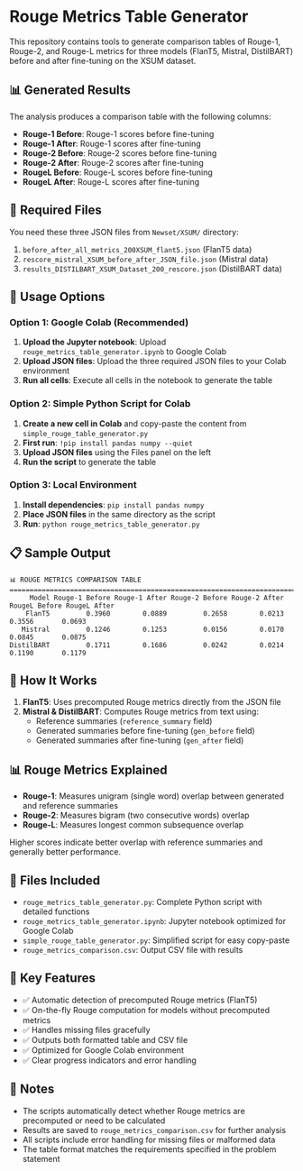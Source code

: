 # Rouge Metrics Table Generator

This repository contains tools to generate comparison tables of Rouge-1, Rouge-2, and Rouge-L metrics for three models (FlanT5, Mistral, DistilBART) before and after fine-tuning on the XSUM dataset.

## 📊 Generated Results

The analysis produces a comparison table with the following columns:
- **Rouge-1 Before**: Rouge-1 scores before fine-tuning
- **Rouge-1 After**: Rouge-1 scores after fine-tuning  
- **Rouge-2 Before**: Rouge-2 scores before fine-tuning
- **Rouge-2 After**: Rouge-2 scores after fine-tuning
- **RougeL Before**: Rouge-L scores before fine-tuning
- **RougeL After**: Rouge-L scores after fine-tuning

## 📁 Required Files

You need these three JSON files from `Newset/XSUM/` directory:

1. `before_after_all_metrics_200XSUM_flant5.json` (FlanT5 data)
2. `rescore_mistral_XSUM_before_after_JSON_file.json` (Mistral data)  
3. `results_DISTILBART_XSUM_Dataset_200_rescore.json` (DistilBART data)

## 🚀 Usage Options

### Option 1: Google Colab (Recommended)

1. **Upload the Jupyter notebook**: Upload `rouge_metrics_table_generator.ipynb` to Google Colab
2. **Upload JSON files**: Upload the three required JSON files to your Colab environment
3. **Run all cells**: Execute all cells in the notebook to generate the table

### Option 2: Simple Python Script for Colab

1. **Create a new cell in Colab** and copy-paste the content from `simple_rouge_table_generator.py`
2. **First run**: `!pip install pandas numpy --quiet`
3. **Upload JSON files** using the Files panel on the left
4. **Run the script** to generate the table

### Option 3: Local Environment

1. **Install dependencies**: `pip install pandas numpy`
2. **Place JSON files** in the same directory as the script
3. **Run**: `python rouge_metrics_table_generator.py`

## 📋 Sample Output

```
📊 ROUGE METRICS COMPARISON TABLE
================================================================================
     Model Rouge-1 Before Rouge-1 After Rouge-2 Before Rouge-2 After RougeL Before RougeL After
    FlanT5         0.3960        0.0889         0.2658        0.0213        0.3556       0.0693
   Mistral         0.1246        0.1253         0.0156        0.0170        0.0845       0.0875
DistilBART         0.1711        0.1686         0.0242        0.0214        0.1190       0.1179
```

## 🔧 How It Works

1. **FlanT5**: Uses precomputed Rouge metrics directly from the JSON file
2. **Mistral & DistilBART**: Computes Rouge metrics from text using:
   - Reference summaries (`reference_summary` field)
   - Generated summaries before fine-tuning (`gen_before` field)
   - Generated summaries after fine-tuning (`gen_after` field)

## 📊 Rouge Metrics Explained

- **Rouge-1**: Measures unigram (single word) overlap between generated and reference summaries
- **Rouge-2**: Measures bigram (two consecutive words) overlap
- **Rouge-L**: Measures longest common subsequence overlap

Higher scores indicate better overlap with reference summaries and generally better performance.

## 📁 Files Included

- `rouge_metrics_table_generator.py`: Complete Python script with detailed functions
- `rouge_metrics_table_generator.ipynb`: Jupyter notebook optimized for Google Colab
- `simple_rouge_table_generator.py`: Simplified script for easy copy-paste
- `rouge_metrics_comparison.csv`: Output CSV file with results

## 🎯 Key Features

- ✅ Automatic detection of precomputed Rouge metrics (FlanT5)
- ✅ On-the-fly Rouge computation for models without precomputed metrics
- ✅ Handles missing files gracefully
- ✅ Outputs both formatted table and CSV file
- ✅ Optimized for Google Colab environment
- ✅ Clear progress indicators and error handling

## 📝 Notes

- The scripts automatically detect whether Rouge metrics are precomputed or need to be calculated
- Results are saved to `rouge_metrics_comparison.csv` for further analysis
- All scripts include error handling for missing files or malformed data
- The table format matches the requirements specified in the problem statement